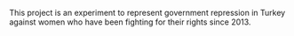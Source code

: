 This project is an experiment to represent government repression in Turkey against women who have been fighting for their rights since 2013.
